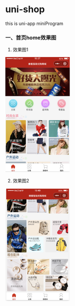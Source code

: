 # uni-shop
this is uni-app miniProgram

### 一、首页home效果图

1. 效果图1

<img src="https://github.com/ZJPRENO/uni-shop/blob/master/show/home1.png" alt="首页效果图1" width="40%"/>

2. 效果图2

 <img src="https://github.com/ZJPRENO/uni-shop/blob/master/show/home2.png" alt="首页效果图2" width="40%"/>
